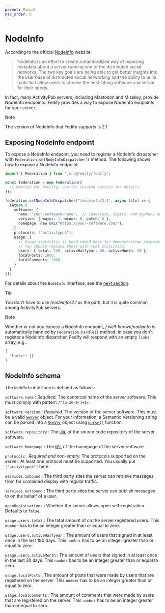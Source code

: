 ```yaml
---
parent: Manual
nav_order: 6
---
```


NodeInfo
========

According to the official [NodeInfo] website:

> NodeInfo is an effort to create a standardized way of exposing metadata
> about a server running one of the distributed social networks.
> The two key goals are being able to get better insights into the user base of
> distributed social networking and the ability to build tools that allow
> users to choose the best-fitting software and server for their needs.

In fact, many ActivityPub servers, including Mastodon and Misskey, provide
NodeInfo endpoints.  Fedify provides a way to expose NodeInfo endpoints for
your server.

> [!NOTE]
> The version of NodeInfo that Fedify supports is 2.1.

[NodeInfo]: https://nodeinfo.diaspora.software/


Exposing NodeInfo endpoint
--------------------------

To expose a NodeInfo endpoint, you need to register a NodeInfo dispatcher with
`Federation.setNodeInfoDispatcher()` method.  The following shows how to expose
a NodeInfo endpoint:

~~~~ typescript
import { Federation } from "jsr:@fedify/fedify";

const federation = new Federation({
  // Omitted for brevity; see the related section for details.
});

federation.setNodeInfoDispatcher("/nodeinfo/2.1", async (ctx) => {
  return {
    software: {
      name: "your-software-name",  // Lowercase, digits, and hyphens only.
      version: { major: 1, minor: 0, patch: 0 },
      homepage: new URL("https://your-software.com/"),
    }
    protocols: ["activitypub"],
    usage: {
      // Usage statistics is hard-coded here for demonstration purposes.
      // You should replace these with real statistics:
      users: { total: 100, activeHalfyear: 50, activeMonth: 20 },
      localPosts: 1000,
      localComments: 2000,
    }
  }
});
~~~~

For details about the `NodeInfo` interface,
see the [next section](#nodeinfo-schema).

> [!TIP]
> You don't have to use */nodeinfo/2.1* as the path, but it is quite common
> among ActivityPub servers.

> [!NOTE]
> Whether or not you expose a NodeInfo endpoint, */.well-known/nodeinfo* is
> automatically handled by `Federation.handle()` method.  In case you don't
> register a NodeInfo dispatcher, Fedify will respond with an empty `links`
> array, e.g.:
>
> ~~~~ json
> {
>   "links": []
> }
> ~~~~


NodeInfo schema
---------------

The `NodeInfo` interface is defined as follows:

`software.name`
:   *Required.*  The canonical name of the server software.  This must comply
    with pattern `/^[a-z0-9-]+$/`.

`software.version`
:   *Required.*  The version of the server software.  This must be a valid
    [`SemVer`] object.  For your information, a Semantic Versioning string
    can be parsed into a [`SemVer`] object using [`parse()`] function.

`software.repository`
:   The [`URL`] of the source code repository of the server software.

`software.homepage`
:   The [`URL`] of the homepage of the server software.

`protocols`
:   *Required and non-empty.*  The protocols supported on the server.  At least
    one protocol must be supported.   You usually put `["activitypub"]` here.

`services.inbound`
:   The third party sites the server can retrieve messages from for combined
    display with regular traffic.

`services.outbound`
:   The third party sites the server can publish messages to on the behalf of
    a user.

`openRegistrations`
:   Whether the server allows open self-registration.  Defaults to `false`.

`usage.users.total`
:   The total amount of on the server registered users.  This `number` has to
    be an integer greater than or equal to zero.

`usage.users.activeHalfyear`
:   The amount of users that signed in at least once in the last 180 days.
    This `number` has to be an integer greater than or equal to zero.

`usage.users.activeMonth`
:   The amount of users that signed in at least once in the last 30 days.
    This `number` has to be an integer greater than or equal to zero.

`usage.localPosts`
:   The amount of posts that were made by users that are registered on
    the server.  This `number` has to be an integer greater than or equal to
    zero.

`usage.localComments`
:   The amount of comments that were made by users that are registered on
    the server.  This `number` has to be an integer greater than or equal to
    zero.

[`SemVer`]: https://jsr.io/@std/semver/doc/~/SemVer
[`parse()`]: https://jsr.io/@std/semver/doc/~/parse
[`URL`]: https://developer.mozilla.org/en-US/docs/Web/API/URL

